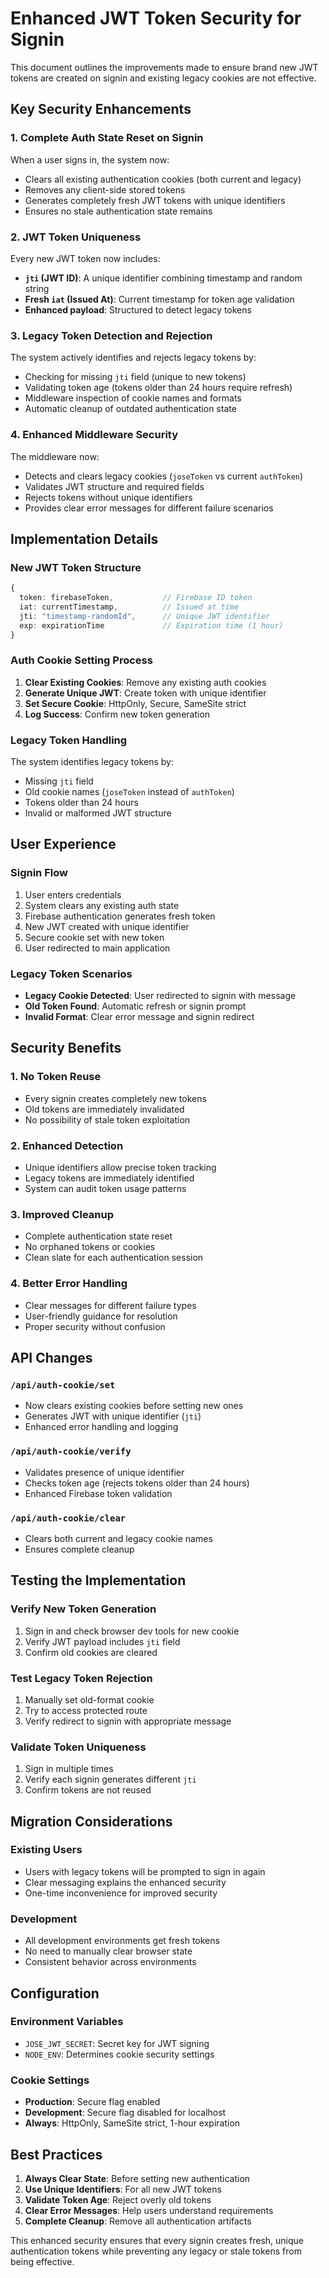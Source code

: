 # Enhanced JWT Token Security for Signin

This document outlines the improvements made to ensure brand new JWT tokens are created on signin and existing legacy cookies are not effective.

## Key Security Enhancements

### 1. **Complete Auth State Reset on Signin**

When a user signs in, the system now:

- Clears all existing authentication cookies (both current and legacy)
- Removes any client-side stored tokens
- Generates completely fresh JWT tokens with unique identifiers
- Ensures no stale authentication state remains

### 2. **JWT Token Uniqueness**

Every new JWT token now includes:

- **`jti` (JWT ID)**: A unique identifier combining timestamp and random string
- **Fresh `iat` (Issued At)**: Current timestamp for token age validation
- **Enhanced payload**: Structured to detect legacy tokens

### 3. **Legacy Token Detection and Rejection**

The system actively identifies and rejects legacy tokens by:

- Checking for missing `jti` field (unique to new tokens)
- Validating token age (tokens older than 24 hours require refresh)
- Middleware inspection of cookie names and formats
- Automatic cleanup of outdated authentication state

### 4. **Enhanced Middleware Security**

The middleware now:

- Detects and clears legacy cookies (`joseToken` vs current `authToken`)
- Validates JWT structure and required fields
- Rejects tokens without unique identifiers
- Provides clear error messages for different failure scenarios

## Implementation Details

### New JWT Token Structure

```typescript
{
  token: firebaseToken,           // Firebase ID token
  iat: currentTimestamp,          // Issued at time
  jti: "timestamp-randomId",      // Unique JWT identifier
  exp: expirationTime             // Expiration time (1 hour)
}
```

### Auth Cookie Setting Process

1. **Clear Existing Cookies**: Remove any existing auth cookies
2. **Generate Unique JWT**: Create token with unique identifier
3. **Set Secure Cookie**: HttpOnly, Secure, SameSite strict
4. **Log Success**: Confirm new token generation

### Legacy Token Handling

The system identifies legacy tokens by:

- Missing `jti` field
- Old cookie names (`joseToken` instead of `authToken`)
- Tokens older than 24 hours
- Invalid or malformed JWT structure

## User Experience

### Signin Flow

1. User enters credentials
2. System clears any existing auth state
3. Firebase authentication generates fresh token
4. New JWT created with unique identifier
5. Secure cookie set with new token
6. User redirected to main application

### Legacy Token Scenarios

- **Legacy Cookie Detected**: User redirected to signin with message
- **Old Token Found**: Automatic refresh or signin prompt
- **Invalid Format**: Clear error message and signin redirect

## Security Benefits

### 1. **No Token Reuse**

- Every signin creates completely new tokens
- Old tokens are immediately invalidated
- No possibility of stale token exploitation

### 2. **Enhanced Detection**

- Unique identifiers allow precise token tracking
- Legacy tokens are immediately identified
- System can audit token usage patterns

### 3. **Improved Cleanup**

- Complete authentication state reset
- No orphaned tokens or cookies
- Clean slate for each authentication session

### 4. **Better Error Handling**

- Clear messages for different failure types
- User-friendly guidance for resolution
- Proper security without confusion

## API Changes

### `/api/auth-cookie/set`

- Now clears existing cookies before setting new ones
- Generates JWT with unique identifier (`jti`)
- Enhanced error handling and logging

### `/api/auth-cookie/verify`

- Validates presence of unique identifier
- Checks token age (rejects tokens older than 24 hours)
- Enhanced Firebase token validation

### `/api/auth-cookie/clear`

- Clears both current and legacy cookie names
- Ensures complete cleanup

## Testing the Implementation

### Verify New Token Generation

1. Sign in and check browser dev tools for new cookie
2. Verify JWT payload includes `jti` field
3. Confirm old cookies are cleared

### Test Legacy Token Rejection

1. Manually set old-format cookie
2. Try to access protected route
3. Verify redirect to signin with appropriate message

### Validate Token Uniqueness

1. Sign in multiple times
2. Verify each signin generates different `jti`
3. Confirm tokens are not reused

## Migration Considerations

### Existing Users

- Users with legacy tokens will be prompted to sign in again
- Clear messaging explains the enhanced security
- One-time inconvenience for improved security

### Development

- All development environments get fresh tokens
- No need to manually clear browser state
- Consistent behavior across environments

## Configuration

### Environment Variables

- `JOSE_JWT_SECRET`: Secret key for JWT signing
- `NODE_ENV`: Determines cookie security settings

### Cookie Settings

- **Production**: Secure flag enabled
- **Development**: Secure flag disabled for localhost
- **Always**: HttpOnly, SameSite strict, 1-hour expiration

## Best Practices

1. **Always Clear State**: Before setting new authentication
2. **Use Unique Identifiers**: For all new JWT tokens
3. **Validate Token Age**: Reject overly old tokens
4. **Clear Error Messages**: Help users understand requirements
5. **Complete Cleanup**: Remove all authentication artifacts

This enhanced security ensures that every signin creates fresh, unique authentication tokens while preventing any legacy or stale tokens from being effective.
